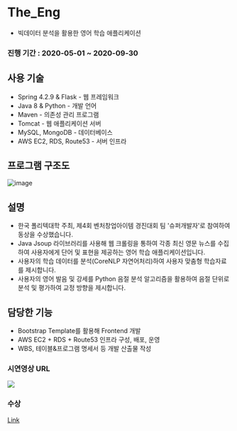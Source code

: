 # The_Eng
- 빅데이터 분석을 활용한 영어 학습 애플리케이션

### 진행 기간 : 2020-05-01 ~ 2020-09-30  

## 사용 기술
- Spring 4.2.9 & Flask - 웹 프레임워크
- Java 8 & Python - 개발 언어
- Maven - 의존성 관리 프로그램
- Tomcat - 웹 애플리케이션 서버
- MySQL, MongoDB - 데이터베이스
- AWS EC2, RDS, Route53 - 서버 인프라

## 프로그램 구조도
![image](https://user-images.githubusercontent.com/64997245/147044120-46f1b6a5-2385-4074-a871-b467bf31a53f.png)

## 설명  
- 한국 폴리텍대학 주최, 제4회 벤처창업아이템 경진대회 팀 '슈퍼개발자'로 참여하여 동상을 수상했습니다.
- Java Jsoup 라이브러리를 사용해 웹 크롤링을 통하여 각종 최신 영문 뉴스를 수집하여 사용자에게 단어 및 표현을 제공하는 영어 학습 애플리케이션입니다.
- 사용자의 학습 데이터를 분석(CoreNLP 자연어처리)하여 사용자 맞춤형 학습자료를 제시합니다.
- 사용자의 영어 발음 및 강세를 Python 음절 분석 알고리즘을 활용하여 음절 단위로 분석 및 평가하여 교정 방향을 제시합니다.

## 담당한 기능
- Bootstrap Template를 활용해 Frontend 개발
- AWS EC2 + RDS + Route53 인프라 구성, 배포, 운영
- WBS, 테이블&프로그램 명세서 등 개발 산출물 작성

### 시연영상 URL
[![](https://i.ytimg.com/vi/byTrpJJPjNo/hqdefault.jpg?sqp=-oaymwEZCPYBEIoBSFXyq4qpAwsIARUAAIhCGAFwAQ==&rs=AOn4CLBcRHXMkvEdoZIWLXNBhRXRNf5KzA)](https://www.youtube.com/watch?v=byTrpJJPjNo&t "demo")

### 수상
<a href="https://www.notion.so/4-326666c59ce34976a4ddf9258590c852">Link</a>

